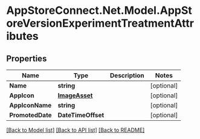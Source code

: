 # AppStoreConnect.Net.Model.AppStoreVersionExperimentTreatmentAttributes

## Properties

Name | Type | Description | Notes
------------ | ------------- | ------------- | -------------
**Name** | **string** |  | [optional] 
**AppIcon** | [**ImageAsset**](ImageAsset.md) |  | [optional] 
**AppIconName** | **string** |  | [optional] 
**PromotedDate** | **DateTimeOffset** |  | [optional] 

[[Back to Model list]](../README.md#documentation-for-models) [[Back to API list]](../README.md#documentation-for-api-endpoints) [[Back to README]](../README.md)

